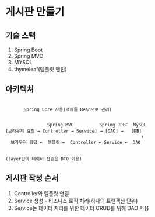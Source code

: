 # 게시판 만들기

## 기술 스택

1. Spring Boot
2. Spring MVC
3. MYSQL
4. thymeleaf(템플릿 엔진)

## 아키텍쳐
```

       Spring Core 사용(객체들 Bean으로 관리)
       

                Spring MVC          Spring JDBC  MySQL
[브라우저 요청 → Controller → Service] → [DAO] →   [DB]
                                                    ↓ 
  브라우저 응답 ←  템플릿 ←  Controller ← Service ←  DAO


(layer간의 데이터 전송은 DTO 이용)
```

## 게시판 작성 순서
1. Controller와 템플릿 연결
2. Service 생성 - 비즈니스 로직 처리(하나의 트랜잭션 단위)
3. Service는 데이터 처리를 위한 데이터 CRUD를 위해 DAO 사용